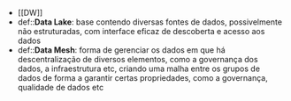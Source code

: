 * [[DW]]
* def::**Data Lake**: base contendo diversas fontes de dados, possivelmente não estruturadas, com interface eficaz de descoberta e acesso aos dados
* def::**Data Mesh**: forma de gerenciar os dados em que há descentralização de diversos elementos, como a governança dos dados, a infraestrutura etc, criando uma malha entre os grupos de dados de forma a garantir certas propriedades, como a governança, qualidade de dados etc